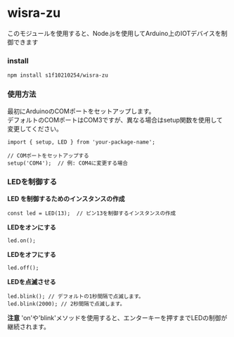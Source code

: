 # wisra-zu
このモジュールを使用すると、Node.jsを使用してArduino上のIOTデバイスを制御できます

### install
```
npm install s1f10210254/wisra-zu
```

### 使用方法
最初にArduinoのCOMポートをセットアップします。  
デフォルトのCOMポートはCOM3ですが、異なる場合はsetup関数を使用して変更してください。

```
import { setup, LED } from 'your-package-name';

// COMポートをセットアップする
setup('COM4');  // 例: COM4に変更する場合
```

### LEDを制御する  

**LED を制御するためのインスタンスの作成**
```
const led = LED(13);  // ピン13を制御するインスタンスの作成
```

**LEDをオンにする**
```
led.on();
```

**LEDをオフにする**
```
led.off();
```

**LEDを点滅させる**
```
led.blink(); // デフォルトの1秒間隔で点滅します。
led.blink(2000); // 2秒間隔で点滅します。
```


**注意** 'on'や'blink'メソッドを使用すると、エンターキーを押すまでLEDの制御が継続されます。
